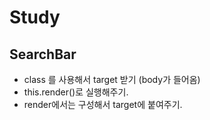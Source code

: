 # Study

## SearchBar

- class 를 사용해서 target 받기 (body가 들어옴)
- this.render()로 실행해주기.
- render에서는 구성해서 target에 붙여주기.
